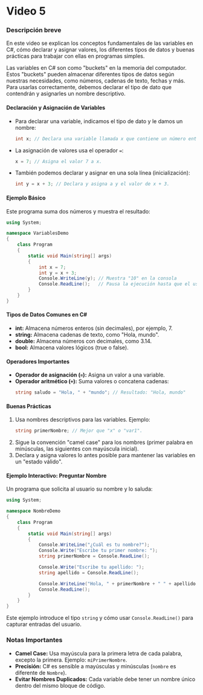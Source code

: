 # Video 5 

### Descripción breve
En este video se explican los conceptos fundamentales de las variables en C#, cómo declarar y asignar valores, los diferentes tipos de datos y buenas prácticas para trabajar con ellas en programas simples.

Las variables en C# son como "buckets" en la memoria del computador. Estos "buckets" pueden almacenar diferentes tipos de datos según nuestras necesidades, como números, cadenas de texto, fechas y más. Para usarlas correctamente, debemos declarar el tipo de dato que contendrán y asignarles un nombre descriptivo.

#### Declaración y Asignación de Variables
- Para declarar una variable, indicamos el tipo de dato y le damos un nombre:
  ```csharp
  int x; // Declara una variable llamada x que contiene un número entero.
  ```
- La asignación de valores usa el operador `=`:
  ```csharp
  x = 7; // Asigna el valor 7 a x.
  ```
- También podemos declarar y asignar en una sola línea (inicialización):
  ```csharp
  int y = x + 3; // Declara y asigna a y el valor de x + 3.
  ```

#### Ejemplo Básico
Este programa suma dos números y muestra el resultado:
```csharp
using System;

namespace VariablesDemo
{
    class Program
    {
        static void Main(string[] args)
        {
            int x = 7;
            int y = x + 3;
            Console.WriteLine(y); // Muestra "10" en la consola
            Console.ReadLine();   // Pausa la ejecución hasta que el usuario presione Enter
        }
    }
}
```

#### Tipos de Datos Comunes en C#
- **int:** Almacena números enteros (sin decimales), por ejemplo, 7.
- **string:** Almacena cadenas de texto, como "Hola, mundo".
- **double:** Almacena números con decimales, como 3.14.
- **bool:** Almacena valores lógicos (true o false).

#### Operadores Importantes
- **Operador de asignación (`=`):** Asigna un valor a una variable.
- **Operador aritmético (`+`):** Suma valores o concatena cadenas:
  ```csharp
  string saludo = "Hola, " + "mundo"; // Resultado: "Hola, mundo"
  ```

#### Buenas Prácticas
1. Usa nombres descriptivos para las variables. Ejemplo:
   ```csharp
   string primerNombre; // Mejor que "x" o "var1".
   ```
2. Sigue la convención "camel case" para los nombres (primer palabra en minúsculas, las siguientes con mayúscula inicial).
3. Declara y asigna valores lo antes posible para mantener las variables en un "estado válido".

#### Ejemplo Interactivo: Preguntar Nombre
Un programa que solicita al usuario su nombre y lo saluda:
```csharp
using System;

namespace NombreDemo
{
    class Program
    {
        static void Main(string[] args)
        {
            Console.WriteLine("¿Cuál es tu nombre?");
            Console.Write("Escribe tu primer nombre: ");
            string primerNombre = Console.ReadLine();

            Console.Write("Escribe tu apellido: ");
            string apellido = Console.ReadLine();

            Console.WriteLine("Hola, " + primerNombre + " " + apellido + "!");
            Console.ReadLine();
        }
    }
}
```

Este ejemplo introduce el tipo `string` y cómo usar `Console.ReadLine()` para capturar entradas del usuario.

### Notas Importantes
- **Camel Case:** Usa mayúscula para la primera letra de cada palabra, excepto la primera. Ejemplo: `miPrimerNombre`.
- **Precisión:** C# es sensible a mayúsculas y minúsculas (`nombre` es diferente de `Nombre`).
- **Evitar Nombres Duplicados:** Cada variable debe tener un nombre único dentro del mismo bloque de código.


